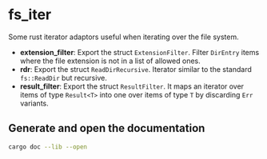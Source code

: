 # fs_iter

Some rust iterator adaptors useful when iterating over the file system.

-   **extension_filter**: Export the struct `ExtensionFilter`. Filter `DirEntry` items where the
    file extension is not in a list of allowed ones.
-   **rdr**: Export the struct `ReadDirRecursive`. Iterator similar to the standard `fs::ReadDir`
    but recursive.
-   **result_filter**: Export the struct `ResultFilter`. It maps an iterator over items of type
    `Result<T>` into one over items of type `T` by discarding `Err` variants.

## Generate and open the documentation

```bash
cargo doc --lib --open
```
